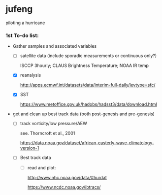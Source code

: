 # jufeng
piloting a hurricane

### 1st To-do list:
- Gather samples and associated variables
  - [ ] satellite data (include sporadic measurements or continuous only?)
  
    ISCCP 3hourly; CLAUS Brightness Temperature; NOAA IR temp
  - [X] reanalysis
        
    http://apps.ecmwf.int/datasets/data/interim-full-daily/levtype=sfc/
  - [X] SST
        
    https://www.metoffice.gov.uk/hadobs/hadsst3/data/download.html
- get and clean up best track data (both post-genesis and pre-genesis)
  - [ ] track vorticity/low pressure/AEW
   
    see. Thorncroft et al., 2001
    
    https://data.noaa.gov/dataset/african-easterly-wave-climatology-version-1
  - [ ] Best track data
    - [ ] read and plot: 
        
        http://www.nhc.noaa.gov/data/#hurdat
        
        https://www.ncdc.noaa.gov/ibtracs/
  
